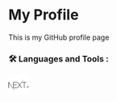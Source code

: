 # My Profile
This is my GitHub profile page

### :hammer_and_wrench: Languages and Tools :

<div>
  <img src="https://github.com/devicons/devicon/blob/master/icons/nextjs/nextjs-original-wordmark.svg" alt="NextjS" width="40" height="40" />
</div>
